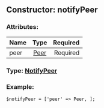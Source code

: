 ## Constructor: notifyPeer  

### Attributes:

| Name     |    Type       | Required |
|----------|:-------------:|---------:|
|peer|[Peer](../types/Peer.md) | Required|


### Type: [NotifyPeer](../types/NotifyPeer.md)

### Example:


```
$notifyPeer = ['peer' => Peer, ];
```